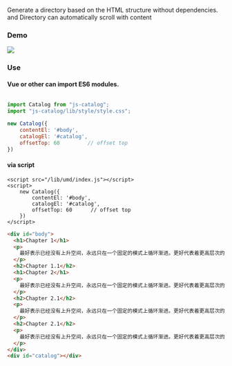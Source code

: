 Generate a directory based on the HTML structure without dependencies. and Directory can automatically scroll with content

### Demo

![](https://ws4.sinaimg.cn/large/006tKfTcgy1g0fdih9y9fg310r0u07wn.gif)

### Use

#### Vue or other can import ES6 modules.

```JavaScript

import Catalog from "js-catalog";
import "js-catalog/lib/style/style.css";

new Catalog({
    contentEl: '#body',
    catalogEl: '#catalog',
    offsetTop: 60         // offset top
})
```
#### via script
```
<script src="/lib/umd/index.js"></script>
<script>
    new Catalog({
        contentEl: '#body',
        catalogEl: '#catalog',
        offsetTop: 60      // offset top
    })
</script>
```

```html
<div id="body">
  <h1>Chapter 1</h1>
  <p>
    最好表示已经没有上升空间，永远只在一个固定的模式上循环渐进。更好代表着更高层次的境界，举个例子，有人问“你觉得我和某某谁好看
  </p>
  <h2>Chapter 1.1</h2>
  <h1>Chapter 2</h1>
  <p>
    最好表示已经没有上升空间，永远只在一个固定的模式上循环渐进。更好代表着更高层次的境界，举个例子，有人问“你觉得我和某某谁好看
  </p>
  <h2>Chapter 2.1</h2>
  <p>
    最好表示已经没有上升空间，永远只在一个固定的模式上循环渐进。更好代表着更高层次的境界，举个例子，有人问“你觉得我和某某谁好看
  </p>
  <h2>Chapter 2.1</h2>
  <p>
    最好表示已经没有上升空间，永远只在一个固定的模式上循环渐进。更好代表着更高层次的境界，举个例子，有人问“你觉得我和某某谁好看
  </p>
</div>
<div id="catalog"></div>
```
